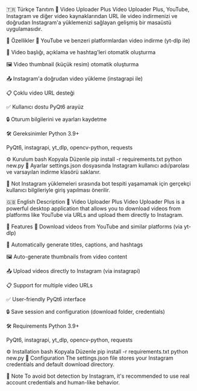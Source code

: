 🇹🇷 Türkçe Tanıtım
📸 Video Uploader Plus
Video Uploader Plus, YouTube, Instagram ve diğer video kaynaklarından URL ile video indirmenizi ve doğrudan Instagram'a yüklemenizi sağlayan gelişmiş bir masaüstü uygulamasıdır.

🚀 Özellikler
🔗 YouTube ve benzeri platformlardan video indirme (yt-dlp ile)

🧠 Video başlığı, açıklama ve hashtag'leri otomatik oluşturma

🖼️ Video thumbnail (küçük resim) otomatik oluşturma

📤 Instagram'a doğrudan video yükleme (instagrapi ile)

📋 Çoklu video URL desteği

✅ Kullanıcı dostu PyQt6 arayüz

🔒 Oturum bilgilerini ve ayarları kaydetme

🛠️ Gereksinimler
Python 3.9+

PyQt6, instagrapi, yt_dlp, opencv-python, requests

⚙️ Kurulum
bash
Kopyala
Düzenle
pip install -r requirements.txt
python new.py
📂 Ayarlar
settings.json dosyasında Instagram kullanıcı adı/parolası ve varsayılan indirme klasörü saklanır.

📌 Not
Instagram yüklemeleri sırasında bot tespiti yaşamamak için gerçekçi kullanıcı bilgileriyle giriş yapılması önerilir.


🇬🇧 English Description
📸 Video Uploader Plus
Video Uploader Plus is a powerful desktop application that allows you to download videos from platforms like YouTube via URLs and upload them directly to Instagram.

🚀 Features
🔗 Download videos from YouTube and similar platforms (via yt-dlp)

🧠 Automatically generate titles, captions, and hashtags

🖼️ Auto-generate thumbnails from video content

📤 Upload videos directly to Instagram (via instagrapi)

📋 Support for multiple video URLs

✅ User-friendly PyQt6 interface

🔒 Save session and configuration (download folder, credentials)

🛠️ Requirements
Python 3.9+

PyQt6, instagrapi, yt_dlp, opencv-python, requests

⚙️ Installation
bash
Kopyala
Düzenle
pip install -r requirements.txt
python new.py
📂 Configuration
The settings.json file stores your Instagram credentials and default download directory.

📌 Note
To avoid bot detection by Instagram, it's recommended to use real account credentials and human-like behavior.
